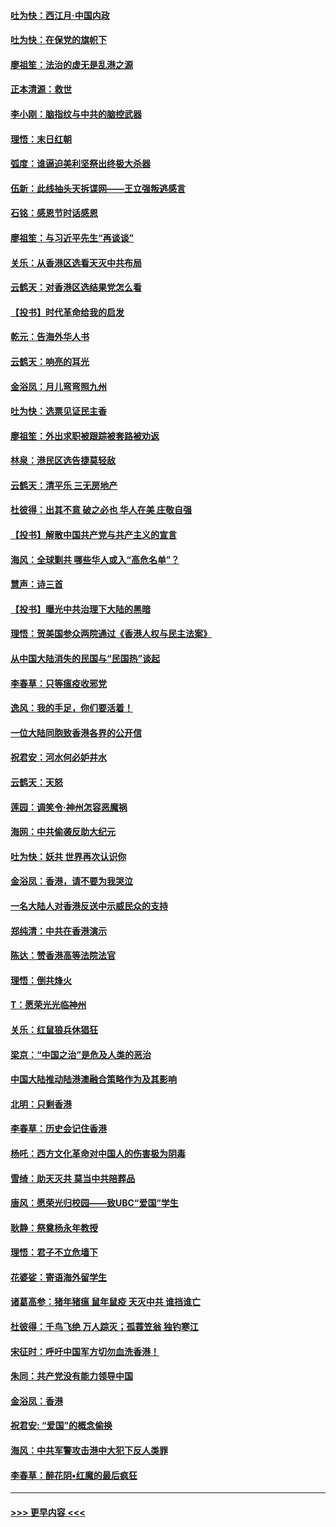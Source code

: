 #### [吐为快：西江月·中国内政](../pages/nsc993/n11692071.md?t=12011155) 
#### [吐为快：在保党的旗帜下](../pages/nsc993/n11691188.md?t=12011155) 
#### [廖祖笙：法治的虚无是乱港之源](../pages/nsc993/n11690605.md?t=12011155) 
#### [正本清源：救世](../pages/nsc993/n11689134.md?t=12011155) 
#### [李小刚：脑指纹与中共的脑控武器](../pages/nsc993/n11688900.md?t=12011155) 
#### [理悟：末日红朝](../pages/nsc993/n11688829.md?t=12011155) 
#### [弧度：谁逼迫美利坚祭出终极大杀器](../pages/nsc993/n11688735.md?t=12011155) 
#### [伍新：此线抽头天拆谍网——王立强叛逃感言](../pages/nsc993/n11687981.md?t=12011155) 
#### [石铭：感恩节时话感恩](../pages/nsc993/n11687568.md?t=12011155) 
#### [廖祖笙：与习近平先生“再谈谈”](../pages/nsc993/n11687005.md?t=12011155) 
#### [关乐：从香港区选看天灭中共布局](../pages/nsc993/n11686647.md?t=12011155) 
#### [云鹤天：对香港区选结果党怎么看](../pages/nsc993/n11686216.md?t=12011155) 
#### [【投书】时代革命给我的启发](../pages/nsc993/n11684287.md?t=12011155) 
#### [乾元：告海外华人书](../pages/nsc993/n11684044.md?t=12011155) 
#### [云鹤天：响亮的耳光](../pages/nsc993/n11684254.md?t=12011155) 
#### [金浴凤：月儿弯弯照九州](../pages/nsc993/n11684231.md?t=12011155) 
#### [吐为快：选票见证民主香](../pages/nsc993/n11684206.md?t=12011155) 
#### [廖祖笙：外出求职被跟踪被套路被劝返](../pages/nsc993/n11683874.md?t=12011155) 
#### [林泉：港民区选告捷莫轻敌](../pages/nsc993/n11683930.md?t=12011155) 
#### [云鹤天：清平乐 三无房地产](../pages/nsc993/n11681521.md?t=12011155) 
#### [杜彼得：出其不意 破之必也 华人在美 庄敬自强](../pages/nsc993/n11679554.md?t=12011155) 
#### [【投书】解散中国共产党与共产主义的宣言](../pages/nsc993/n11679177.md?t=12011155) 
#### [海风：全球剿共 哪些华人或入“高危名单”？](../pages/nsc993/n11678617.md?t=12011155) 
#### [慧声：诗三首](../pages/nsc993/n11678848.md?t=12011155) 
#### [【投书】曝光中共治理下大陆的黑暗](../pages/nsc993/n11678674.md?t=12011155) 
#### [理悟：贺美国参众两院通过《香港人权与民主法案》](../pages/nsc993/n11678104.md?t=12011155) 
#### [从中国大陆消失的民国与“民国热”谈起](../pages/nsc993/n11678075.md?t=12011155) 
#### [李春草：只等瘟疫收邪党](../pages/nsc993/n11677308.md?t=12011155) 
#### [逸风：我的手足，你们要活着！](../pages/nsc993/n11676352.md?t=12011155) 
#### [一位大陆同胞致香港各界的公开信](../pages/nsc993/n11675761.md?t=12011155) 
#### [祝君安：河水何必妒井水](../pages/nsc993/n11675746.md?t=12011155) 
#### [云鹤天：天怒](../pages/nsc993/n11675718.md?t=12011155) 
#### [莲园：调笑令‧神州怎容恶魔祸](../pages/nsc993/n11675648.md?t=12011155) 
#### [海网：中共偷袭反助大纪元](../pages/nsc993/n11673515.md?t=12011155) 
#### [吐为快：妖共 世界再次认识你](../pages/nsc993/n11673506.md?t=12011155) 
#### [金浴凤：香港，请不要为我哭泣](../pages/nsc993/n11673248.md?t=12011155) 
#### [一名大陆人对香港反送中示威民众的支持](../pages/nsc993/n11672615.md?t=12011155) 
#### [郑纯清：中共在香港演示](../pages/nsc993/n11670539.md?t=12011155) 
#### [陈达：赞香港高等法院法官](../pages/nsc993/n11669542.md?t=12011155) 
#### [理悟：倒共烽火](../pages/nsc993/n11668844.md?t=12011155) 
#### [T：愿荣光光临神州](../pages/nsc993/n11668421.md?t=12011155) 
#### [关乐：红鼠狼兵休猖狂](../pages/nsc993/n11668378.md?t=12011155) 
#### [梁京：“中国之治”是危及人类的恶治](../pages/nsc993/n11668328.md?t=12011155) 
#### [中国大陆推动陆港澳融合策略作为及其影响](../pages/nsc993/n11668157.md?t=12011155) 
#### [北明：只剩香港](../pages/nsc993/n11668002.md?t=12011155) 
#### [李春草：历史会记住香港](../pages/nsc993/n11667927.md?t=12011155) 
#### [杨吒：西方文化革命对中国人的伤害极为阴毒](../pages/nsc993/n11664521.md?t=12011155) 
#### [雪绮：助天灭共 莫当中共陪葬品](../pages/nsc993/n11662650.md?t=12011155) 
#### [唐风：愿荣光归校园——致UBC“爱国”学生](../pages/nsc993/n11662194.md?t=12011155) 
#### [耿静：祭奠杨永年教授](../pages/nsc993/n11662514.md?t=12011155) 
#### [理悟：君子不立危墙下](../pages/nsc993/n11662172.md?t=12011155) 
#### [花婆娑：寄语海外留学生](../pages/nsc993/n11662121.md?t=12011155) 
#### [诸葛高参：猪年猪瘟 鼠年鼠疫 天灭中共 谁挡谁亡](../pages/nsc993/n11661980.md?t=12011155) 
#### [杜彼得：千鸟飞绝 万人踪灭；孤蓑笠翁 独钓寒江](../pages/nsc993/n11661170.md?t=12011155) 
#### [宋征时：呼吁中国军方切勿血洗香港！](../pages/nsc993/n11415318.md?t=12011155) 
#### [朱同：共产党没有能力领导中国](../pages/nsc993/n11660421.md?t=12011155) 
#### [金浴凤：香港](../pages/nsc993/n11660419.md?t=12011155) 
#### [祝君安: “爱国”的概念偷换](../pages/nsc993/n11659706.md?t=12011155) 
#### [海风：中共军警攻击港中大犯下反人类罪](../pages/nsc993/n11659632.md?t=12011155) 
#### [李春草：醉花阴•红魔的最后疯狂](../pages/nsc993/n11659287.md?t=12011155) 

----
#### [ >>> 更早内容 <<< ](../indexes/nsc993-earlier.md)
